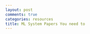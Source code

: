 ```yaml
---
layout: post
comments: true
categories: resources
title: ML System Papers You need to 
---
```

<!--stackedit_data:
eyJoaXN0b3J5IjpbODgwMTE5NTM0XX0=
-->